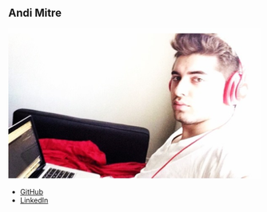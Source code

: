 Andi Mitre
-----------

![](photos/andi-mitre.png)

* [GitHub](https://www.github.com/andimitre)
* [LinkedIn](https://www.linkedin.com/in/andi-mitre-a953ab137/)

